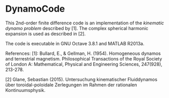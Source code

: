 # DynamoCode
This 2nd-order finite difference code is an implementation of the *kinematic dynamo problem* described by [1]. The complex spherical harmonic expansion is used as described in [2].

The code is executable in GNU Octave 3.8.1 and MATLAB R2013a. 

References:
[1]: Bullard, E., & Gellman, H. (1954). Homogeneous dynamos and terrestrial magnetism. Philosophical Transactions of the Royal Society of London A: Mathematical, Physical and Engineering Sciences, 247(928), 213-278.

[2] Glane, Sebastian (2015). Untersuchung kinematischer Fluiddynamos über toroidal-poloidale Zerlegungen im Rahmen der rationalen Kontinuumsphysik.

